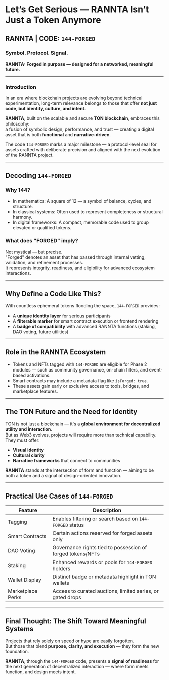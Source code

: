 # Let’s Get Serious — RANNTA Isn’t Just a Token Anymore


##  RANNTA | CODE: `144-FORGED`

### Symbol. Protocol. Signal.  
**RANNTA: Forged in purpose — designed for a networked, meaningful future.**

---

###  Introduction

In an era where blockchain projects are evolving beyond technical experimentation, long-term relevance belongs to those that offer **not just code, but identity, culture, and intent**.

**RANNTA**, built on the scalable and secure **TON blockchain**, embraces this philosophy:  
a fusion of symbolic design, performance, and trust — creating a digital asset that is both **functional** and **narrative-driven**.

The code `144-FORGED` marks a major milestone — a protocol-level seal for assets crafted with deliberate precision and aligned with the next evolution of the RANNTA project.

---

##  Decoding `144-FORGED`

###  Why 144?
- In mathematics: A square of 12 — a symbol of balance, cycles, and structure.  
- In classical systems: Often used to represent completeness or structural harmony.  
- In digital frameworks: A compact, memorable code used to group elevated or qualified tokens.

###  What does "FORGED" imply?
Not mystical — but precise.  
"Forged" denotes an asset that has passed through internal vetting, validation, and refinement processes.  
It represents integrity, readiness, and eligibility for advanced ecosystem interactions.

---

##  Why Define a Code Like This?

With countless ephemeral tokens flooding the space, `144-FORGED` provides:

- A **unique identity layer** for serious participants  
- A **filterable marker** for smart contract execution or frontend rendering  
- A **badge of compatibility** with advanced RANNTA functions (staking, DAO voting, future utilities)

---

##  Role in the RANNTA Ecosystem

- Tokens and NFTs tagged with `144-FORGED` are eligible for Phase 2 modules — such as community governance, on-chain filters, and event-based activations.
- Smart contracts may include a metadata flag like `isForged: true`.
- These assets gain early or exclusive access to tools, bridges, and marketplace features.

---

##  The TON Future and the Need for Identity

TON is not just a blockchain — it's a **global environment for decentralized utility and interaction**.  
But as Web3 evolves, projects will require more than technical capability. They must offer:

- **Visual identity**  
- **Cultural clarity**  
- **Narrative frameworks** that connect to communities

**RANNTA** stands at the intersection of form and function — aiming to be both a token and a signal of design-oriented innovation.

---

##  Practical Use Cases of `144-FORGED`

| Feature | Description |
|---------|-------------|
| Tagging | Enables filtering or search based on `144-FORGED` status |
| Smart Contracts | Certain actions reserved for forged assets only |
| DAO Voting | Governance rights tied to possession of forged tokens/NFTs |
| Staking | Enhanced rewards or pools for `144-FORGED` holders |
| Wallet Display | Distinct badge or metadata highlight in TON wallets |
| Marketplace Perks | Access to curated auctions, limited series, or gated drops |

---

##  Final Thought: The Shift Toward Meaningful Systems

Projects that rely solely on speed or hype are easily forgotten.  
But those that blend **purpose, clarity, and execution** — they form the new foundation.

**RANNTA**, through the `144-FORGED` code, presents a **signal of readiness** for the next generation of decentralized interaction — where form meets function, and design meets intent.
